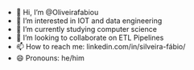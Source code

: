 - 👋 Hi, I’m @Oliveirafabiou
- 👀 I’m interested in IOT and data engineering
- 🌱 I’m currently studying computer science
- 💞️ I’m looking to collaborate on ETL Pipelines
- 📫 How to reach me: linkedin.com/in/silveira-fábio/
- 😄 Pronouns: he/him

<!---
Oliveirafabiou/Oliveirafabiou is a ✨ special ✨ repository because its `README.md` (this file) appears on your GitHub profile.
You can click the Preview link to take a look at your changes.
--->
